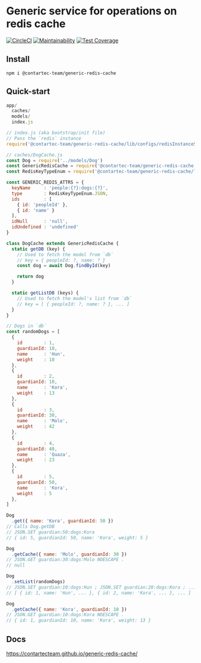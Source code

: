 # Generic service for operations on redis cache

[![CircleCI](https://circleci.com/gh/contartec/generic-model-bookshelf.svg?style=shield&circle-token=21e695f1398a24c2a7387f71cf5b33ebac7893e3)](https://circleci.com/gh/contartec-team/generic-redis-cache)
[![Maintainability](https://api.codeclimate.com/v1/badges/771d5d19224905f02163/maintainability)](https://codeclimate.com/github/contartec-team/generic-redis-cache/maintainability)
[![Test Coverage](https://codecov.io/gh/contartec-team/generic-redis-cache/branch/master/graph/badge.svg)](https://codecov.io/gh/contartec-team/generic-redis-cache)


## Install

`npm i @contartec-team/generic-redis-cache`

## Quick-start

```js
app/
  caches/
  models/
  index.js
```

```js
// index.js (aka bootstrap/init file)
// Pass the `redis` instance
require('@contartec-team/generic-redis-cache/lib/configs/redisInstanceService')(redis)
```

```js
// caches/DogCache.js
const Dog = require('../models/Dog')
const GenericRedisCache = require('@contartec-team/generic-redis-cache')
const RedisKeyTypeEnum = require('@contartec-team/generic-redis-cache/lib/enums/RedisKeyTypeEnum')

const GENERIC_REDIS_ATTRS = {
  keyName     : 'people:{?}:dogs:{?}',
  type        : RedisKeyTypeEnum.JSON,
  ids         : [
    { id: 'peopleId' },
    { id: 'name' }
  ],
  idNull      : 'null',
  idUndefined : 'undefined'
}

class DogCache extends GenericRedisCache {
  static getDB (key) {
    // Used to fetch the model from `db`
    // key = { peopleId: ?, name: ? }
    const dog = await Dog.findById(key)

    return dog
  }

  static getListDB (keys) {
    // Used to fetch the model's list from `db`
    // key = [ { peopleId: ?, name: ? }, ... ]
  }
}

// Dogs in `db`
const randomDogs = [
  {
    id        : 1,
    guardianId: 10,
    name      : 'Hun',
    weight    : 10
  },
  {
    id        : 2,
    guardianId: 10,
    name      : 'Kora',
    weight    : 13
  },
  {
    id        : 3,
    guardianId: 30,
    name      : 'Molo',
    weight    : 42
  },
  {
    id        : 4,
    guardianId: 40,
    name      : 'Quaza',
    weight    : 23
  },
  {
    id        : 5,
    guardianId: 50,
    name      : 'Kora',
    weight    : 5
  },
]

Dog
  .get({ name: 'Kora', guardianId: 50 })
// Calls Dog.getDB
// JSON.SET guardian:50:dogs:Kora
// { id: 5, guardianId: 50, name: 'Kora', weight: 5 }

Dog
  .getCache({ name: 'Molo', guardianId: 30 })
// JSON.GET guardian:30:dogs:Molo NOESCAPE .
// null

Dog
  .setList(randomDogs)
// JSON.SET guardian:10:dogs:Hun ; JSON.SET guardian:20:dogs:Kora ; ...
// [ { id: 1, name: 'Hun', ... }, { id: 2, name: 'Kora', ... }, ... ]

Dog
  .getCache({ name: 'Kora', guardianId: 10 })
// JSON.GET guardian:10:dogs:Kora NOESCAPE .
// { id: 1, guardianId: 10, name: 'Kora', weight: 13 }

```

## Docs

https://contartecteam.github.io/generic-redis-cache/